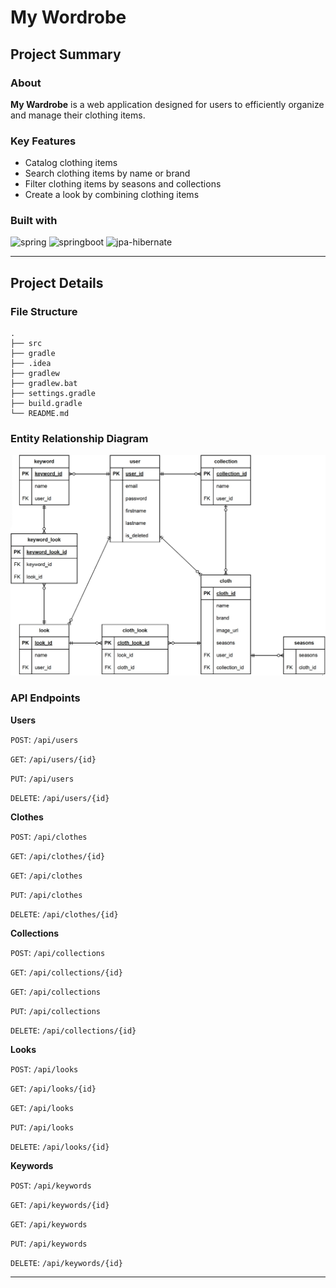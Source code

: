 # My Wordrobe

## Project Summary

### About
**My Wardrobe** is a web application designed for users to efficiently organize and manage their clothing items.

### Key Features
- Catalog clothing items
- Search clothing items by name or brand
- Filter clothing items by seasons and collections
- Create a look by combining clothing items

### Built with
![spring]
![springboot]
![jpa-hibernate]

---

## Project Details

### File Structure
    .
    ├── src
    ├── gradle
    ├── .idea
    ├── gradlew
    ├── gradlew.bat
    ├── settings.gradle
    ├── build.gradle
    └── README.md

### Entity Relationship Diagram
![img.png](img.png)

### API Endpoints

**Users**

`POST`: `/api/users`

`GET`: `/api/users/{id}`

`PUT`: `/api/users`

`DELETE`: `/api/users/{id}`

**Clothes**

`POST`: `/api/clothes`

`GET`: `/api/clothes/{id}`

`GET`: `/api/clothes`

`PUT`: `/api/clothes`

`DELETE`: `/api/clothes/{id}`

**Collections**

`POST`: `/api/collections`

`GET`: `/api/collections/{id}`

`GET`: `/api/collections`

`PUT`: `/api/collections`

`DELETE`: `/api/collections/{id}`

**Looks**

`POST`: `/api/looks`

`GET`: `/api/looks/{id}`

`GET`: `/api/looks`

`PUT`: `/api/looks`

`DELETE`: `/api/looks/{id}`

**Keywords**

`POST`: `/api/keywords`

`GET`: `/api/keywords/{id}`

`GET`: `/api/keywords`

`PUT`: `/api/keywords`

`DELETE`: `/api/keywords/{id}`

---

[spring]: https://img.shields.io/badge/spring-6DB33F?style=for-the-badge&logo=spring&logoColor=white
[springboot]: https://img.shields.io/badge/spring%20boot-6DB33F?style=for-the-badge&logo=springboot&logoColor=white
[mysql]: https://img.shields.io/badge/mysql-4479A1?style=for-the-badge&logo=mysql&logoColor=white
[jpa-hibernate]: https://img.shields.io/badge/jpa%20hibernate-59666C?style=for-the-badge&logo=hibernate&logoColor=white
